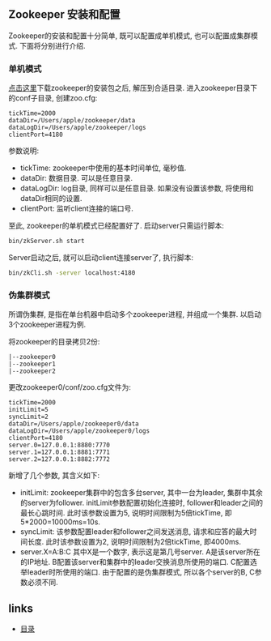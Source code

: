 Zookeeper  安装和配置
----

Zookeeper的安装和配置十分简单, 既可以配置成单机模式, 也可以配置成集群模式.
下面将分别进行介绍.

### 单机模式
[点击这里](http://zookeeper.apache.org/releases.html)下载zookeeper的安装包之后, 解压到合适目录.
进入zookeeper目录下的conf子目录, 创建zoo.cfg:
```
tickTime=2000  
dataDir=/Users/apple/zookeeper/data  
dataLogDir=/Users/apple/zookeeper/logs  
clientPort=4180  
```
参数说明:
+ tickTime: zookeeper中使用的基本时间单位, 毫秒值.  
+ dataDir: 数据目录. 可以是任意目录.  
+ dataLogDir: log目录, 同样可以是任意目录. 如果没有设置该参数, 将使用和dataDir相同的设置.  
+ clientPort: 监听client连接的端口号.

至此, zookeeper的单机模式已经配置好了. 启动server只需运行脚本:
```bash
bin/zkServer.sh start
```
Server启动之后, 就可以启动client连接server了, 执行脚本:
```bash
bin/zkCli.sh -server localhost:4180
```

### 伪集群模式
所谓伪集群, 是指在单台机器中启动多个zookeeper进程, 并组成一个集群. 以启动3个zookeeper进程为例.

将zookeeper的目录拷贝2份:
```
|--zookeeper0
|--zookeeper1
|--zookeeper2
```

更改zookeeper0/conf/zoo.cfg文件为:
```
tickTime=2000  
initLimit=5  
syncLimit=2  
dataDir=/Users/apple/zookeeper0/data  
dataLogDir=/Users/apple/zookeeper0/logs  
clientPort=4180
server.0=127.0.0.1:8880:7770  
server.1=127.0.0.1:8881:7771  
server.2=127.0.0.1:8882:7772
```
新增了几个参数, 其含义如下:
+ initLimit: zookeeper集群中的包含多台server, 其中一台为leader, 集群中其余的server为follower. initLimit参数配置初始化连接时, follower和leader之间的最长心跳时间. 此时该参数设置为5, 说明时间限制为5倍tickTime, 即5*2000=10000ms=10s.
+ syncLimit: 该参数配置leader和follower之间发送消息, 请求和应答的最大时间长度. 此时该参数设置为2, 说明时间限制为2倍tickTime, 即4000ms.
+ server.X=A:B:C 其中X是一个数字, 表示这是第几号server. A是该server所在的IP地址. B配置该server和集群中的leader交换消息所使用的端口. C配置选举leader时所使用的端口. 由于配置的是伪集群模式, 所以各个server的B, C参数必须不同.












links
-----
+ [目录](../golang)
